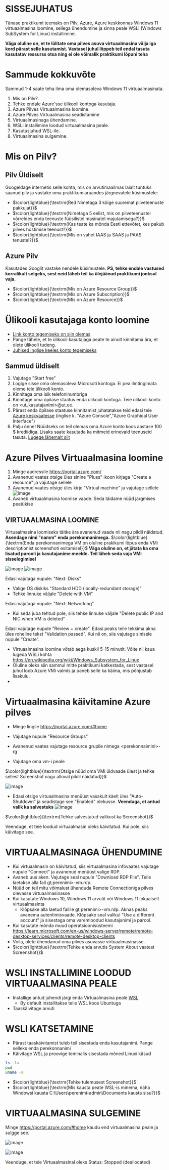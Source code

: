 # SISSEJUHATUS 

Tänase praktikumi teemaks on Pilv, Azure, Azure keskkonnas Windows 11 virtuaalmasina loomine, sellega ühendumine ja sinna peale WSLi (Windows SubSystem for Linux) 
installimine. 

**Väga oluline on, et te lülitate oma pilves asuva virtuaalmasina välja iga kord pärast selle kasutamist. Vastasel juhul lõppeb teil endal tasuta kasutatav ressurss otsa ning ei ole võimalik praktikumi lõpuni teha**

# Sammude kokkuvõte


Sammud 1-4 saate teha ilma oma olemasoleva Windows 11 virtuaalmasinata.

1. Mis on Pilv?.
1. Tehke endale Azure'sse ülikooli kontoga kasutaja.
2. Azure Pilves Virtuaalmasina loomine.
3. Azure Pilves Virtuaalmasina seadistamine
4. Virtuaalmasinaga ühendamine.
5. WSLi installimine loodud virtuaalmasina peale.
6. Kasutusjuhud WSL-ile.
7. Virtuaalmasina sulgemine.

# Mis on Pilv?

## Pilv Üldiselt 

Googeldage internetis selle kohta, mis on arvutimaailmas laialt tuntuks saanud pilv ja vastake oma praktikumiaruandes järgnevatele küsimustele:

+ $\color{lightblue}{\textrm{Red Nimetaga 3 kõige suuremat pilveteenuste pakkujat}}$
+ $\color{lightblue}{\textrm{Nimetaga 5 eelist, mis on pilveteenustel võrreldes enda teenuste füüsilistel masinatel majutamisega?}}$
+ $\color{lightblue}{\textrm{Kas teate ka mõnda Eesti ettevõtet, kes pakub pilves hostimise teenust?}}$
+ $\color{lightblue}{\textrm{Mis on vahet IAAS ja SAAS ja PAAS tenustel?}}$


## Azure Pilv


Kasutades Googlit vastake nendele küsimustele. **PS, tehke endale vastused korralikult selgeks, sest neid läheb teil ka ülejäänud praktikumi jooksul vaja.**

+ $\color{lightblue}{\textrm{Mis on Azure Resource Group}}$
+ $\color{lightblue}{\textrm{Mis on Azure Subscription}}$
+ $\color{lightblue}{\textrm{Mis on Azure Resource}}$

# Ülikooli kasutajaga konto loomine 

+ [Link konto tegemiseks on siin olemas](https://azure.microsoft.com/en-us/free/students/)
+ Pange tähele, et te ülikooli kasutajaga peate te ainult kinnitama ära, et olete ülikooli tudeng. 
+ [Juhised inglise keeles konto tegemiseks](https://dev.to/esdanielgomez/creating-azure-for-students-account-48g)

## Sammud üldiselt

1. Vajutage "Start free"
2. Logige sisse oma olemasoleva Microsoti kontoga. Ei pea ilmtingimata oleme teie ülikooli konto. 
3. Kinnitaga oma isik telefoninumbriga 
4. Kinnitage oma õpilase staatus enda ülikooli kontoga. Teie ülikooli konto on <ut_kasutajanimi>@ut.ee.
5. Pärast enda õpilase staatuse kinnitamist juhatatakse teid edasi teie [Azure keskvaatesse](http://portal.azure.com/) (inglise k. "Azure Console","Azure Graphical User Interface")
6. Palju õnne! Nüüdseks on teil olemas oma Azure konto koos aastase 100 $ krediidiga. Lisaks saate kasutada ka mitmeid erinevaid teenuseid tasuta. [Lugege lähemalt siit](http://portal.azure.com/)

# Azure Pilves Virtuaalmasina loomine 


1. Minge aadressile https://portal.azure.com/ 
2. Avanenud vaates otsige üles sinine "Pluss" ikoon kirjaga "Create a resource" ja vajutage sellele
3. Avanenud vaates otsige üles kirje "Virtual machine" ja vajutage sellele 
![image](https://user-images.githubusercontent.com/21141607/196036889-eec37a7b-0751-4eaf-9288-dd10298287a0.png)
4. Avaneb virtuaalmasina loomise vaade. Seda täidame nüüd järgmises peatükise



## VIRTUAALMASINA LOOMINE 

Virtuaalmasina loomiseks täitke ära avanenud vaade nii nagu pildil näidatud. **Asendage nimi "namm" enda perekonnanimega.** $\color{lightblue}{\textrm{Enda perekonnanimega VM on oluline prakikumi lõpus enda VMi descriptionist screenshoti esitamisel}}$
**Väga oluline on, et jätata ka oma lisatud parooli ja kasutajanime meelde. Teil läheb seda vaja VMi sisselogimisel**

![image](https://user-images.githubusercontent.com/21141607/196038492-502d97d8-3500-41d8-b334-6f9efb40c54c.png)
![image](https://user-images.githubusercontent.com/21141607/196038509-00914b16-91fd-4f04-bfe4-dd2c428d2be3.png)

Edasi vajutaga nupule: "Next: Disks"


+ Valige OS diskiks "Standard HDD (locally-redundant storage)"
+ Tehke linnuke väljale "Delete with VM"

Edasi vajutaga nupule: "Next: Networking"

+ Kui seda juba tehtud pole, siis tehke linnuke väljale "Delete public IP and NIC when VM is deleted"

Edasi vajutage nupule "Review + create". Edasi peaks teile tekkima akna üles roheline tekst "Validation passed". Kui nii on, siis vajutage sinisele nupule "Create". 


+ Virtuaalmasina loomine võtab aega kuskil 5-15 minutit. Võite nii kaua lugeda WSLi kohta https://en.wikipedia.org/wiki/Windows_Subsystem_for_Linux
+ Oluline oleks siin sammul mitte praktikumi katkestada, sest vastasel juhul loob Azure VMi valmis ja paneb selle ka käima, mis põhjustab lisakulu. 
+ 
# Virtuaalmasina käivitamine Azure pilves

+ Minge lingile https://portal.azure.com/#home

+ Vajutage nupule "Resource Groups"
+ Avanenud vaates vajutage resource grupile nimega &lt;perekonnaimini>-rg
+ Vajutage oma vm-i peale
  
  

$\color{lightblue}{\textrm{Otsige nüüd oma VMi üldvaade ülest ja tehke sellest Screenshot nagu alloval pildil näidatud}}$

![image](https://user-images.githubusercontent.com/21141607/196039626-da416317-6c88-48b5-b709-8e76ae112338.png)


+ Edasi otsige virtuaalmasina menüüst vasakult käelt üles "Auto-Shutdown" ja seadistage see "Enabled" olekusse. **Veenduga, et antud valik ka salvestuks**
![image](https://user-images.githubusercontent.com/21141607/196044658-ebc3bef9-66a3-450a-8981-469a6c36bdb4.png)

$\color{lightblue}{\textrm{Tehke salvestatud valikust ka Screenshot}}$



Veenduge, et teie loodud virtuaalmasin oleks käivitatud. Kui pole, siis käivitage see. 



# VIRTUAALMASINAGA ÜHENDUMINE

+ Kui virtuaalmasin on käivitatud, siis virtuaalmasina infovaates vajutage nupule "Connect" ja avanenud menüüst valige RDP.
+ Avaneb uus aken. Vajutage seal nupule "Download RDP File". Teile laetakse alla fail gt;perenimi>-vm.rdp. 
+ Nüüd on teil mitu võimalust ühenduda Remote Connectioniga pilves olevasse virtuaalmasinasse
+ Kui kasutate Windows 10, Windows 11 arvutit või Windows 11 lokaalselt virtuaalmasinta
   + Klõpsake alla laetud failile gt;perenimi>-vm.rdp. Aknas peaks avanema autentimisvaade. Klõpsake seal valikul "Use a different account" ja sisestaga oma varemloodud kasutajanimi ja parool. 
+ Kui kasutate mõnda muud operatsioonisüsteemi https://learn.microsoft.com/en-us/windows-server/remote/remote-desktop-services/clients/remote-desktop-clients
+ Voila, olete ühendanud oma pilves asuvasse virtuaalmasinasse. 
+ $\color{lightblue}{\textrm{Tehke enda arvutis System About vaatest Screenshot}}$

# WSLI INSTALLIMINE LOODUD VIRTUAALMASINA PEALE 

+ Installige antud juhendi järgi enda Virtuaalmasina peale [WSL](https://learn.microsoft.com/en-us/windows/wsl/install)
  + By default installitakse teile WSL koos Ubuntuga
+ Taaskäivitage arvuti 

# WSLI KATSETAMINE 

+ Pärast taaskäivitamist tuleb teil sisestada enda kasutajanimi. Pange selleks enda perekonnanimi
+ Käivitage WSL ja proovige teminalis sisestada mõned Linuxi käsud 

~~~sh
ls -la
pwd
uname -a
~~~
+ $\color{lightblue}{\textrm{Tehke tulemusest Screenshot}}$
+ $\color{lightblue}{\textrm{Mis kausta peate WSL-is minema, näha Windowsi kausta C:\Users\perenimi-admin\Documents kausta sisu?}}$


# VIRTUAALMASINA SULGEMINE

Minge https://portal.azure.com/#home kaudu end virtuaalmasina peale ja sulgge see. 

![image](https://user-images.githubusercontent.com/21141607/196045001-014b9723-7dff-484f-8b60-848b11372952.png)

![image](https://user-images.githubusercontent.com/21141607/196045075-a73ccbc8-f077-49f6-aa60-e4c389f991f9.png)

Veenduge, et teie Virtuaalmasinal oleks Status: Stopped (deallocated)


